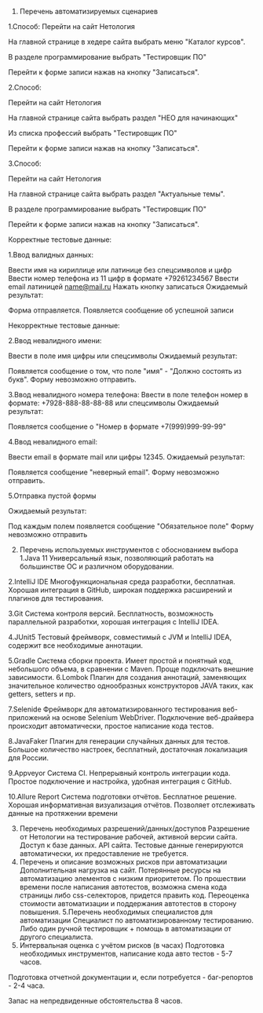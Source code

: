 1. Перечень автоматизируемых сценариев

1.Способ:
Перейти на сайт Нетология

На главной странице в хедере сайта выбрать меню "Каталог курсов".

В разделе программирование выбрать "Тестировщик ПО"

Перейти к форме записи нажав на кнопку "Записаться". 

2.Способ:

Перейти на сайт Нетология

На главной странице сайта выбрать раздел "НЕО для начинающих"

Из списка профессий выбрать "Тестировщик ПО"

Перейти к форме записи нажав на кнопку "Записаться".

3.Способ:

Перейти на сайт Нетология

На главной странице сайта выбрать раздел "Актуальные темы".

В разделе программирование выбрать "Тестировщик ПО"

Перейти к форме записи нажав на кнопку "Записаться".

Корректные тестовые данные:

1.Ввод валидных данных:

Ввести имя на кириллице или латинице без спецсимволов и цифр
Ввести номер телефона из 11 цифр в формате +79261234567
Ввести email латиницей name@mail.ru
Нажать кнопку записаться
Ожидаемый результат:

Форма отправляется.
Появляется сообщение об успешной записи

Некорректные тестовые данные:

2.Ввод невалидного имени:

Ввести в поле имя цифры или спецсимволы
Ожидаемый результат:

Появляется сообщение о том, что поле "имя" - "Должно состоять из букв".
Форму невозможно отправить.

3.Ввод невалидного номера телефона:
Ввести в поле телефон номер в формате: +7928-888-88-88-88 или спецсимволы 
Ожидаемый результат:

Появляется сообщение о "Номер в формате +7(999)999-99-99"

4.Ввод невалидного email:

Ввести email в формате mail или цифры 12345.
Ожидаемый результат:

Появляется сообщение "неверный email".
Форму невозможно отправить.

5.Отправка пустой формы

Ожидаемый результат:

Под каждым полем появляется сообщение "Обязательное поле"
Форму невозможно отправить

2. Перечень используемых инструментов с обоснованием выбора
1.Java 11 Универсальный язык, позволяющий работать на большинстве ОС и различном оборудовании.

2.IntelliJ IDE Многофункциональная среда разработки, бесплатная. Хорошая интеграция в GitHub, широкая поддержка расширений и плагинов для тестирования.

3.Git Система контроля версий. Бесплатность, возможность параллельной разработки, хорошая интеграция с IntelliJ IDEA.

4.JUnit5 Тестовый фреймворк, совместимый с JVM и IntelliJ IDEA, содержит все необходимые аннотации.

5.Gradle Система сборки проекта. Имеет простой и понятный код, небольшого объема, в сравнении с Maven. Проще подключать внешние зависимости. 6.Lombok Плагин для создания аннотаций, заменяющих значительное количество однообразных конструкторов JAVA таких, как getters, setters и пр.

7.Selenide Фреймворк для автоматизированного тестирования веб-приложений на основе Selenium WebDriver. Подключение веб-драйвера происходит автоматически, простое написание кода тестов.

8.JavaFaker Плагин для генерации случайных данных для тестов. Большое количество настроек, бесплатный, достаточная локализация для России.

9.Appveyor Система CI. Непрерывный контроль интеграции кода. Простое подключение и настройка, удобная интеграция с GitHub.

10.Allure Report Система подготовки отчётов. Бесплатное решение. Хорошая информативная визуализация отчётов. Позволяет отслеживать данные на протяжении времени

3. Перечень необходимых разрешений/данных/доступов
Разрешение от Нетологии на тестирование рабочей, активной версии сайта.
Доступ к базе данных.
API сайта.
Тестовые данные генерируются автоматически, их предоставление не требуется.
4. Перечень и описание возможных рисков при автоматизации
Дополнительная нагрузка на сайт.
Потерянные ресурсы на автоматизацию элементов с низким приоритетом.
По прошествии времени после написания автотестов, возможна смена кода страницы либо css-селекторов, придется править код.
Переоценка стоимости автоматизации и поддержания автотестов в сторону повышения.
5.Перечень необходимых специалистов для автоматизации
Специалист по автоматизированному тестированию. Либо один ручной тестировщик + помощь в автоматизации от другого специалиста.
6. Интервальная оценка с учётом рисков (в часах)
Подготовка необходимых инструментов, написание кода авто тестов - 5-7 часов.

Подготовка отчетной документации и, если потребуется - баг-репортов - 2-4 часа.

Запас на непредвиденные обстоятельства 8 часов.
